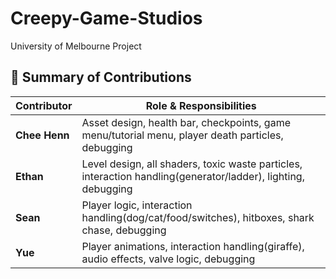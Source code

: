 # Creepy-Game-Studios
University of Melbourne Project

## 👥 Summary of Contributions

| Contributor | Role & Responsibilities |
|-------------|--------------------------|
| **Chee Henn** | Asset design, health bar, checkpoints, game menu/tutorial menu, player death particles, debugging |
| **Ethan** | Level design, all shaders, toxic waste particles, interaction handling(generator/ladder), lighting, debugging |
| **Sean** | Player logic, interaction handling(dog/cat/food/switches), hitboxes, shark chase, debugging |
| **Yue** | Player animations, interaction handling(giraffe), audio effects, valve logic, debugging |
